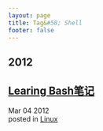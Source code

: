 ```yaml
---
layout: page
title: Tag&#58; Shell
footer: false
---
```


<div id="blog-archives" class="category">
<h2>2012</h2>

<article>
<h1><a href="/blog/2012/03/04/linux_bash/index.html">Learing Bash笔记</a></h1>
<time datetime="2012-03-04T00:00:00-06:00" pubdate><span class='month'>Mar</span> <span class='day'>04</span> <span class='year'>2012</span></time>
<footer>
<span class="categories">posted in 
<a href='/blog/categories/linux/'>Linux</a></span>
</footer>
</article>
</div>

